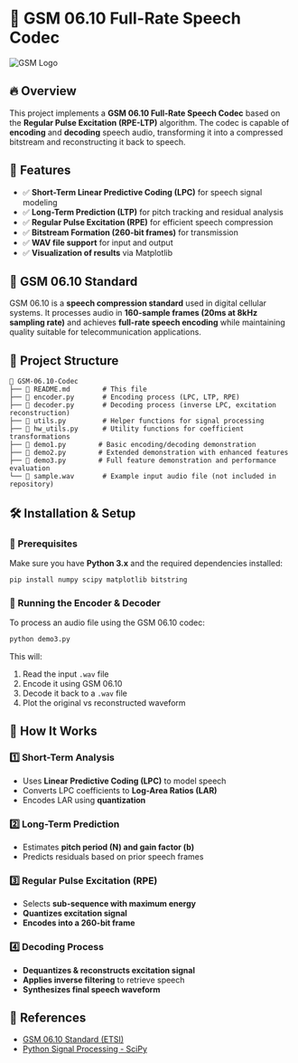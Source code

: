 # 📢 GSM 06.10 Full-Rate Speech Codec

![GSM Logo](https://upload.wikimedia.org/wikipedia/commons/thumb/4/4d/GSM_logo.svg/320px-GSM_logo.svg.png)

## 🔥 Overview
This project implements a **GSM 06.10 Full-Rate Speech Codec** based on the **Regular Pulse Excitation (RPE-LTP)** algorithm. The codec is capable of **encoding** and **decoding** speech audio, transforming it into a compressed bitstream and reconstructing it back to speech.

## 🚀 Features
- ✅ **Short-Term Linear Predictive Coding (LPC)** for speech signal modeling
- ✅ **Long-Term Prediction (LTP)** for pitch tracking and residual analysis
- ✅ **Regular Pulse Excitation (RPE)** for efficient speech compression
- ✅ **Bitstream Formation (260-bit frames)** for transmission
- ✅ **WAV file support** for input and output
- ✅ **Visualization of results** via Matplotlib

## 📜 GSM 06.10 Standard
GSM 06.10 is a **speech compression standard** used in digital cellular systems. It processes audio in **160-sample frames (20ms at 8kHz sampling rate)** and achieves **full-rate speech encoding** while maintaining quality suitable for telecommunication applications.

## 📁 Project Structure
```
📂 GSM-06.10-Codec
├── 📄 README.md        # This file
├── 📜 encoder.py       # Encoding process (LPC, LTP, RPE)
├── 📜 decoder.py       # Decoding process (inverse LPC, excitation reconstruction)
├── 📜 utils.py         # Helper functions for signal processing
├── 📜 hw_utils.py      # Utility functions for coefficient transformations
├── 📜 demo1.py        # Basic encoding/decoding demonstration
├── 📜 demo2.py        # Extended demonstration with enhanced features
├── 📜 demo3.py        # Full feature demonstration and performance evaluation
└── 🎵 sample.wav       # Example input audio file (not included in repository)
```

## 🛠 Installation & Setup
### 📌 Prerequisites
Make sure you have **Python 3.x** and the required dependencies installed:
```sh
pip install numpy scipy matplotlib bitstring
```

### 📌 Running the Encoder & Decoder
To process an audio file using the GSM 06.10 codec:
```sh
python demo3.py
```
This will:
1. Read the input `.wav` file
2. Encode it using GSM 06.10
3. Decode it back to a `.wav` file
4. Plot the original vs reconstructed waveform

## 🎯 How It Works
### **1️⃣ Short-Term Analysis**
- Uses **Linear Predictive Coding (LPC)** to model speech
- Converts LPC coefficients to **Log-Area Ratios (LAR)**
- Encodes LAR using **quantization**

### **2️⃣ Long-Term Prediction**
- Estimates **pitch period (N) and gain factor (b)**
- Predicts residuals based on prior speech frames

### **3️⃣ Regular Pulse Excitation (RPE)**
- Selects **sub-sequence with maximum energy**
- **Quantizes excitation signal**
- **Encodes into a 260-bit frame**

### **4️⃣ Decoding Process**
- **Dequantizes & reconstructs excitation signal**
- **Applies inverse filtering** to retrieve speech
- **Synthesizes final speech waveform**


## 📜 References
- [GSM 06.10 Standard (ETSI)](https://www.etsi.org/deliver/etsi_en/300900_300999/300961/08.01.01_60/en_300961v080101p.pdf)
- [Python Signal Processing - SciPy](https://docs.scipy.org/doc/scipy/reference/signal.html)



